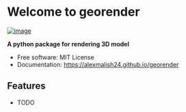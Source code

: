 # Welcome to georender


[![image](https://img.shields.io/pypi/v/georender.svg)](https://pypi.python.org/pypi/georender)


**A python package for rendering 3D model**


-   Free software: MIT License
-   Documentation: <https://alexmalish24.github.io/georender>
    

## Features

-   TODO
